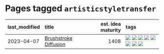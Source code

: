 # Pages tagged `artisticstyletransfer`

|last_modified|title|est. idea maturity|tags
|:---|:---|---:|:---|
|2023-04-07|[Brushstroke Diffusion](../brushstroke-diffusion.md)|1408|[![](https://img.shields.io/badge/tag-artisticstyletransfer-606780)](../tags/artisticstyletransfer.md) [![](https://img.shields.io/badge/tag-creativity-9a9fc4)](../tags/creativity.md) [![](https://img.shields.io/badge/tag-deepgenerativemodeling-82f6b0)](../tags/deepgenerativemodeling.md) [![](https://img.shields.io/badge/tag-experimental-496a1)](../tags/experimental.md) [![](https://img.shields.io/badge/tag-image_processing-7a169c)](../tags/image_processing.md) [![](https://img.shields.io/badge/tag-modeltraining-254eb)](../tags/modeltraining.md) [![](https://img.shields.io/badge/tag-painting-fde018)](../tags/painting.md) [![](https://img.shields.io/badge/tag-wip-b25b5)](../tags/wip.md)|